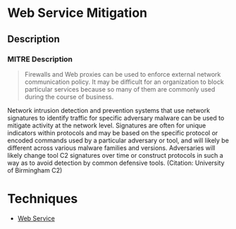 
# Web Service Mitigation

## Description

### MITRE Description

> Firewalls and Web proxies can be used to enforce external network communication policy. It may be difficult for an organization to block particular services because so many of them are commonly used during the course of business.

Network intrusion detection and prevention systems that use network signatures to identify traffic for specific adversary malware can be used to mitigate activity at the network level. Signatures are often for unique indicators within protocols and may be based on the specific protocol or encoded commands used by a particular adversary or tool, and will likely be different across various malware families and versions. Adversaries will likely change tool C2 signatures over time or construct protocols in such a way as to avoid detection by common defensive tools. (Citation: University of Birmingham C2)


# Techniques


* [Web Service](../techniques/Web-Service.md)

